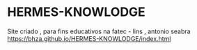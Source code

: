 # HERMES-KNOWLODGE
Site criado , para fins educativos na fatec - lins , antonio seabra 
https://bhza.github.io/HERMES-KNOWLODGE/index.html
